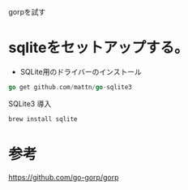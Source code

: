 gorpを試す　　

# sqliteをセットアップする。
- SQLite用のドライバーのインストール
```go
go get github.com/mattn/go-sqlite3
```

SQLite3 導入
```go
brew install sqlite
```

# 参考
https://github.com/go-gorp/gorp